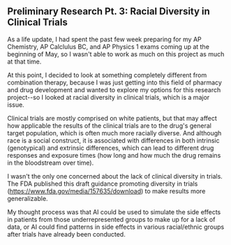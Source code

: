 ## Preliminary Research Pt. 3: Racial Diversity in Clinical Trials

As a life update, I had spent the past few week preparing for my AP Chemistry, AP Calclulus BC, and AP Physics 1 exams coming up at the beginning of May, so I wasn't able to work as much on this project as much at that time. 

At this point, I decided to look at something completely different from combination therapy, because I was just getting into this field of pharmacy and drug development and wanted to explore my options for this research project--so I looked at racial diversity in clinical trials, which is a major issue. 

Clinical trials are mostly comprised on white patients, but that may affect how applicable the results of the clinical trials are to the drug's general target population, which is often much more racially diverse. And although race is a social construct, it is associated with differences in both intrinsic (genotypical) and extrinsic differences, which can lead to different drug responses and exposure times (how long and how much the drug remains in the bloodstream over time). 

I wasn't the only one concerned about the lack of clinical diversity in trials. The FDA published this draft guidance promoting diversity in trials (https://www.fda.gov/media/157635/download) to make results more generalizable. 

My thought process was that AI could be used to simulate the side effects in patients from those underrepresented groups to make up for a lack of data, or AI could find patterns in side effects in various racial/ethnic groups after trials have already been conducted. 
